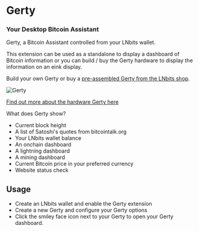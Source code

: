 # Gerty

### Your Desktop Bitcoin Assistant

Gerty, a Bitcoin Assistant controlled from your LNbits wallet.

This extension can be used as a standalone to display a dashboard of Bitcoin information or you
can build / buy the Gerty hardware to display the information on an eink display.

Build your own Gerty or buy a [pre-assembled Gerty from the LNbits shop](https://shop.lnbits.com/product/gerty-a-bitcoin-assistant).

![Gerty](https://github.com/lnbits/gerty/raw/main/img/gerty-satoshi2.jpg)

[Find out more about the hardware Gerty here](https://github.com/lnbits/gerty/)

What does Gerty show?

- Current block height
- A list of Satoshi's quotes from bitcointalk.org
- Your LNbits wallet balance
- An onchain dashboard
- A lightning dashboard
- A mining dashboard
- Current Bitcoin price in your preferred currency
- Website status check

## Usage

- Create an LNbits wallet and enable the Gerty extension
- Create a new Gerty and configure your Gerty options
- Click the smiley face icon next to your Gerty to open your Gerty dashboard.
